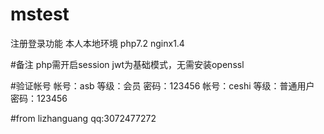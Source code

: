 # mstest
注册登录功能
本人本地环境
php7.2
nginx1.4

#备注
php需开启session
jwt为基础模式，无需安装openssl

#验证帐号
帐号：asb 等级：会员 密码：123456
帐号：ceshi 等级：普通用户 密码：123456

#from
lizhanguang qq:3072477272
